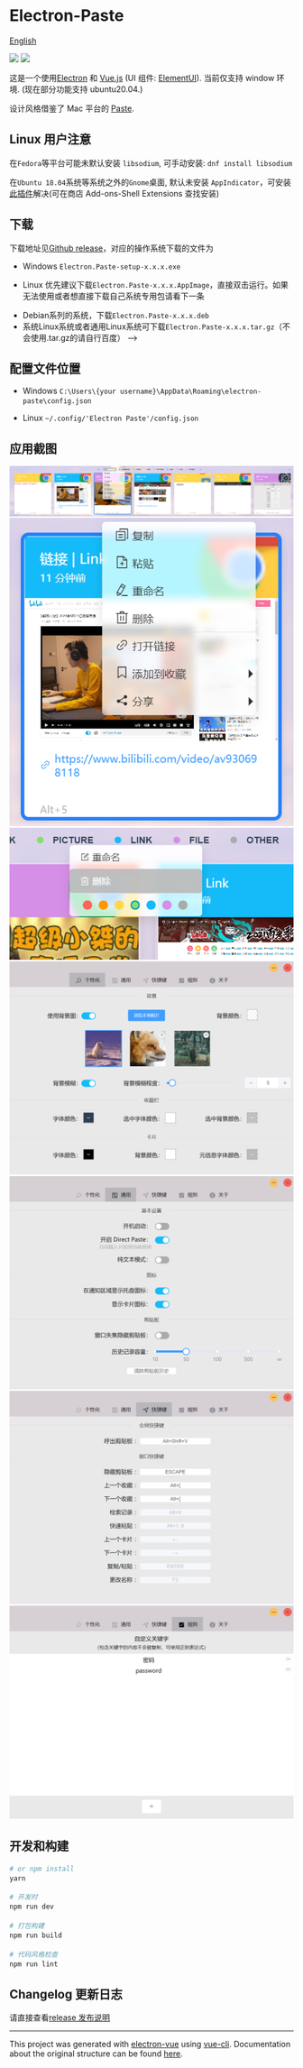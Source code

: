 # Electron-Paste

[English](README.md)

![](https://img.shields.io/github/languages/top/SheltonZhu/electron-paste.svg?style=flat)
![](https://img.shields.io/github/stars/SheltonZhu/electron-paste.svg?style=social)

这是一个使用[Electron](https://www.electronjs.org/) 和 [Vue.js](https://vuejs.org/)
(UI 组件: [ElementUI](https://element.eleme.cn/)). 当前仅支持 window 环境.
(现在部分功能支持 ubuntu20.04.)

设计风格借鉴了 Mac 平台的 [Paste](https://pasteapp.io/).

## Linux 用户注意

在`Fedora`等平台可能未默认安装 `libsodium`, 可手动安装: `dnf install libsodium`

在`Ubuntu 18.04`系统等系统之外的`Gnome`桌面, 默认未安装 `AppIndicator`，可安装[此插件](https://extensions.gnome.org/extension/615/appindicator-support/)解决(可在商店 Add-ons-Shell Extensions 查找安装)

## 下载

下载地址见[Github release](https://github.com/SheltonZhu/electron-paste/releases)，对应的操作系统下载的文件为

- Windows `Electron.Paste-setup-x.x.x.exe`

[comment]: <> (- Mac `Electron.Paste-x.x.x.dmg`)
- Linux 优先建议下载`Electron.Paste-x.x.x.AppImage`，直接双击运行。如果无法使用或者想直接下载自己系统专用包请看下一条

[comment]: <> (- Arch或者基于Arch的系统，下载Electron.Paste-x.x.x.pacman`)

[comment]: <> (- RedHat系列的系统，下载`Electron.Paste-x.x.x.rpm`)
- Debian系列的系统，下载`Electron.Paste-x.x.x.deb`
- 系统Linux系统或者通用Linux系统可下载`Electron.Paste-x.x.x.tar.gz`（不会使用.tar.gz的请自行百度） -->

## 配置文件位置

- Windows `C:\Users\{your username}\AppData\Roaming\electron-paste\config.json`

[comment]: <> (- Mac `~/Library/Application Support/electron-paste/config.json`)
- Linux `~/.config/'Electron Paste'/config.json`

## 应用截图

![](docs/assets/clipboard.png)
![](docs/assets/context_menu.png)
![](docs/assets/context_menu2.png)
![](docs/assets/personalise.png)
![](docs/assets/general.png)
![](docs/assets/shortcut.png)
![](docs/assets/rules.png)

## 开发和构建

```bash
# or npm install
yarn

# 开发时
npm run dev

# 打包构建
npm run build

# 代码风格检查
npm run lint

```

## Changelog 更新日志

请直接查看[release 发布说明](https://github.com/SheltonZhu/electron-paste/releases)

---

This project was generated with [electron-vue](https://github.com/SimulatedGREG/electron-vue) using [vue-cli](https://github.com/vuejs/vue-cli). Documentation about the original structure can be found [here](https://simulatedgreg.gitbooks.io/electron-vue/content/index.html).
